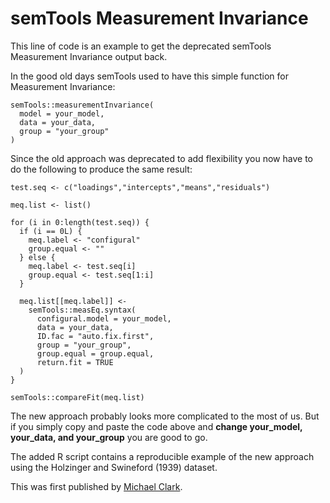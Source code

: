 # semTools Measurement Invariance
This line of code is an example to get the deprecated semTools Measurement Invariance output back.

In the good old days semTools used to have this simple function for Measurement Invariance:
```
semTools::measurementInvariance(
  model = your_model, 
  data = your_data, 
  group = "your_group"
)
```

Since the old approach was deprecated to add flexibility you now have to do the following to produce the same result:
```
test.seq <- c("loadings","intercepts","means","residuals")

meq.list <- list()

for (i in 0:length(test.seq)) {
  if (i == 0L) {
    meq.label <- "configural"
    group.equal <- ""
  } else {
    meq.label <- test.seq[i]
    group.equal <- test.seq[1:i]
  }
  
  meq.list[[meq.label]] <- 
    semTools::measEq.syntax(
      configural.model = your_model,
      data = your_data,
      ID.fac = "auto.fix.first",
      group = "your_group",
      group.equal = group.equal,
      return.fit = TRUE
  )
}

semTools::compareFit(meq.list)
```

The new approach probably looks more complicated to the most of us. But if you simply copy and paste the code above and **change your_model, your_data, and your_group** you are good to go.

The added R script contains a reproducible example of the new approach using the Holzinger and Swineford (1939) dataset.



This was first published by [Michael Clark](https://m-clark.github.io/posts/2019-08-05-comparing-latent-variables/#supplemental-measurement-invariance).
